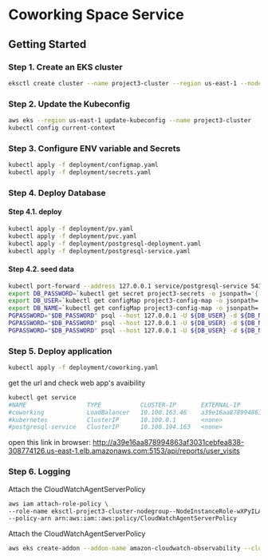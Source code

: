 # Coworking Space Service

## Getting Started

### Step 1. Create an EKS cluster
```bash
eksctl create cluster --name project3-cluster --region us-east-1 --nodegroup-name project3-nodes --node-type t3.small --nodes 1 --nodes-min 1 --nodes-max 2

```

### Step 2. Update the Kubeconfig
```bash
aws eks --region us-east-1 update-kubeconfig --name project3-cluster
kubectl config current-context

```

### Step 3. Configure ENV variable and Secrets
```bash
kubectl apply -f deployment/configmap.yaml
kubectl apply -f deployment/secrets.yaml

```

### Step 4. Deploy Database
#### Step 4.1. deploy
```bash
kubectl apply -f deployment/pv.yaml
kubectl apply -f deployment/pvc.yaml
kubectl apply -f deployment/postgresql-deployment.yaml
kubectl apply -f deployment/postgresql-service.yaml

```

#### Step 4.2. seed data
```bash
kubectl port-forward --address 127.0.0.1 service/postgresql-service 5433:5432 &
export DB_PASSWORD=`kubectl get secret project3-secrets -o jsonpath='{.data.password}' | base64 --decode`
export DB_USER=`kubectl get configMap project3-config-map -o jsonpath='{.data.DB_USER}'`
export DB_NAME=`kubectl get configMap project3-config-map -o jsonpath='{.data.DB_NAME}'`
PGPASSWORD="$DB_PASSWORD" psql --host 127.0.0.1 -U ${DB_USER} -d ${DB_NAME} -p 5433 < ./db/1_create_tables.sql
PGPASSWORD="$DB_PASSWORD" psql --host 127.0.0.1 -U ${DB_USER} -d ${DB_NAME} -p 5433 < ./db/2_seed_users.sql
PGPASSWORD="$DB_PASSWORD" psql --host 127.0.0.1 -U ${DB_USER} -d ${DB_NAME} -p 5433 < ./db/3_seed_tokens.sql

```

### Step 5. Deploy application
```bash
kubectl apply -f deployment/coworking.yaml

```
get the url and check web app's avaibility

```bash
kubectl get service
#NAME                 TYPE           CLUSTER-IP       EXTERNAL-IP                                                              PORT(S)          AGE
#coworking            LoadBalancer   10.100.163.46    a39e16aa878994863af3031cebfea838-308774126.us-east-1.elb.amazonaws.com   5153:32405/TCP   40s
#kubernetes           ClusterIP      10.100.0.1       <none>                                                                   443/TCP          30m
#postgresql-service   ClusterIP      10.100.194.163   <none> 
```

open this link in browser: http://a39e16aa878994863af3031cebfea838-308774126.us-east-1.elb.amazonaws.com:5153/api/reports/user_visits

### Step 6. Logging
Attach the CloudWatchAgentServerPolicy
```bash
aws iam attach-role-policy \
--role-name eksctl-project3-cluster-nodegroup--NodeInstanceRole-wXPyILALCcWt \
--policy-arn arn:aws:iam::aws:policy/CloudWatchAgentServerPolicy

```

Attach the CloudWatchAgentServerPolicy
```bash
aws eks create-addon --addon-name amazon-cloudwatch-observability --cluster-name project3-cluster

```